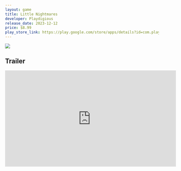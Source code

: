 ```yaml
---
layout: game
title: Little Nightmares
developer: Playdigious
release_date: 2023-12-12
price: $8.99
play_store_link: https://play.google.com/store/apps/details?id=com.playdigious.littlenightmare
---
```


<!-- Write your game description here. -->

<!-- Add your image embeds here. Remember to place images in assets/images/ -->
<img src="{{ 'assets/images/little_nightmares_gameplay.jpg' | relative_url }}" />
<!-- IMPORTANT: Please manually place the image file 'little_nightmares_gameplay.jpg' into the 'assets/images/' directory. -->

<!-- Optional: Add a rating section -->
<!-- ## My Rating
<!-- **Overall:** ⭐⭐⭐⭐☆ -->

<!-- Optional: Add a trailer section -->
## Trailer
<iframe width="560" height="315" src="https://www.youtube.com/embed/aOadxZBsPiA?si=b2C2uYBg_iQYv5bx" title="YouTube video player" frameborder="0" allow="accelerometer; autoplay; clipboard-write; encrypted-media; gyroscope; picture-in-picture; web-share" referrerpolicy="strict-origin-when-cross-origin" allowfullscreen></iframe>